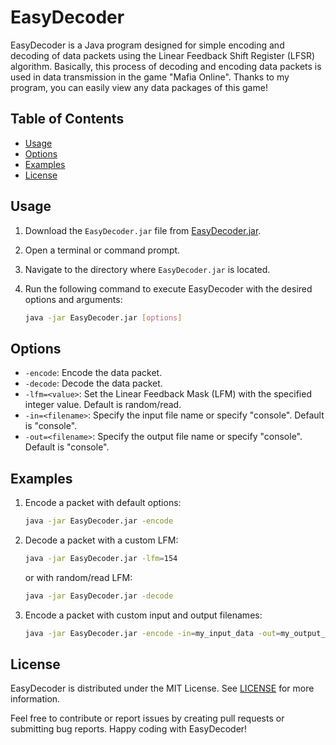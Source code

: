 # EasyDecoder

EasyDecoder is a Java program designed for simple encoding and decoding of data packets using the Linear Feedback Shift Register (LFSR) algorithm. Basically, this process of decoding and encoding data packets is used in data transmission in the game "Mafia Online". Thanks to my program, you can easily view any data packages of this game!

## Table of Contents

- [Usage](#usage)
- [Options](#options)
- [Examples](#examples)
- [License](#license)

## Usage

1. Download the `EasyDecoder.jar` file from [EasyDecoder.jar](https://drive.google.com/uc?export=download&confirm=no_antivirus&id=1fsoQxHXBaHb_eEHShrz5cwQs6XVdNjbF).

2. Open a terminal or command prompt.

3. Navigate to the directory where `EasyDecoder.jar` is located.

4. Run the following command to execute EasyDecoder with the desired options and arguments:

   ```bash
   java -jar EasyDecoder.jar [options]
   ```

## Options

- `-encode`: Encode the data packet.
- `-decode`: Decode the data packet.
- `-lfm=<value>`: Set the Linear Feedback Mask (LFM) with the specified integer value. Default is random/read.
- `-in=<filename>`: Specify the input file name or specify "console". Default is "console".
- `-out=<filename>`: Specify the output file name or specify "console". Default is "console".

## Examples

1. Encode a packet with default options:
   ```bash
   java -jar EasyDecoder.jar -encode
   ```

2. Decode a packet with a custom LFM:
   ```bash
   java -jar EasyDecoder.jar -lfm=154
   ```
   or with random/read LFM:
   ```bash
   java -jar EasyDecoder.jar -decode
   ```

3. Encode a packet with custom input and output filenames:
   ```bash
   java -jar EasyDecoder.jar -encode -in=my_input_data -out=my_output_data
   ```

## License

EasyDecoder is distributed under the MIT License. See [LICENSE](LICENSE) for more information.

Feel free to contribute or report issues by creating pull requests or submitting bug reports. Happy coding with EasyDecoder!